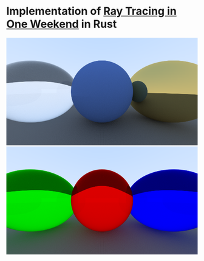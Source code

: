 # Implementation of [Ray Tracing in One Weekend](https://raytracing.github.io/books/RayTracingInOneWeekend.html) in Rust

![plot](./output.png)
![plot](./output2.png)

